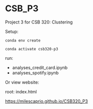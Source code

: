 # CSB_P3
Project 3 for CSB 320: Clustering

Setup: 

`conda env create`

`conda activate csb320-p3`

run:
- analyses_credit_card.ipynb
- analyses_spotify.ipynb
  
Or view website:

root: index.html

https://milescaprio.github.io/CSB320_P3
